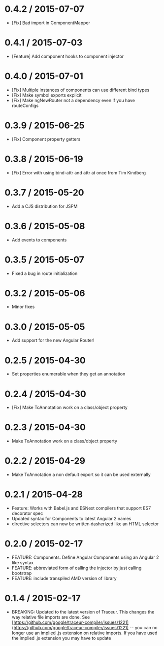 0.4.2 / 2015-07-07
==================
* [Fix] Bad import in ComponentMapper

0.4.1 / 2015-07-03
==================
* [Feature] Add component hooks to component injector

0.4.0 / 2015-07-01
==================
* [Fix] Multiple instances of components can use different bind types
* [Fix] Make symbol exports explicit
* [Fix] Make ngNewRouter not a dependency even if you have routeConfigs

0.3.9 / 2015-06-25
==================
* [Fix] Component property getters

0.3.8 / 2015-06-19
==================
* [Fix] Error with using bind-attr and attr at once from Tim Kindberg

0.3.7 / 2015-05-20
==================
* Add a CJS distribution for JSPM

0.3.6 / 2015-05-08
==================
* Add events to components

0.3.5 / 2015-05-07
==================
* Fixed a bug in route initialization

0.3.2 / 2015-05-06
==================
* Minor fixes

0.3.0 / 2015-05-05
==================
* Add support for the new Angular Router!

0.2.5 / 2015-04-30
==================
* Set properties enumerable when they get an annotation

0.2.4 / 2015-04-30
==================
* [Fix] Make ToAnnotation work on a class/object property

0.2.3 / 2015-04-30
==================
* Make ToAnnotation work on a class/object property

0.2.2 / 2015-04-29
==================
* Make ToAnnotation a non default export so it can be used externally

0.2.1 / 2015-04-28
==================

* Feature: Works with Babel.js and ESNext compilers that support ES7 decorator spec
* Updated syntax for Components to latest Angular 2 names
* directive selectors can now be written dasherized like an HTML selector

0.2.0 / 2015-02-17
==================
  * FEATURE: Components. Define Angular Components using an Angular 2 like syntax
  * FEATURE: abbreviated form of calling the injector by just calling bootstrap
  * FEATURE: include transpiled AMD version of library

0.1.4 / 2015-02-17
==================
  * BREAKING: Updated to the latest version of Traceur. This changes the way relative file imports are done. See [https://github.com/google/traceur-compiler/issues/1221](https://github.com/google/traceur-compiler/issues/1221) -- you can no longer use an implied .js extension on relative imports. If you have used the implied .js extension you may have to update
